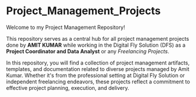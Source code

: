 # Project_Management_Projects
Welcome to my Project Management Repository! 

This repository serves as a central hub for all project management projects done by **AMIT KUMAR** while working in the Digital Fly Solution (DFS) as a **Project Coordinator and Data Analyst** or any *Freelancing Projects*.

In this repository, you will find a collection of project management artifacts, templates, and documentation related to diverse projects managed by Amit Kumar. Whether it's from the professional setting at Digital Fly Solution or independent freelancing endeavors, these projects reflect a commitment to effective project planning, execution, and delivery.
